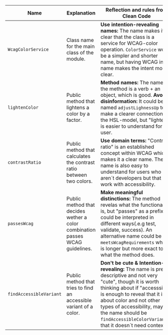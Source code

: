 | Name | Explanation     | Reflection and rules from Clean Code|
|---------------|-------------| ---------|
|`WcagColorService`| Class name for the main class of the module. |**Use intention-revealing names:** The name makes it clear that the class is a service for WCAG-color operation. `ColorService` would be a simpler and shorter name, but having WCAG in the name makes the intent more clear. |
|`lightenColor`| Public method that lightens a color by a factor. |**Method names:** The name of the method is a verb + an object, which is good. **Avoid disinformation:** It could be named `adjustLighnessUp` to make a clearer connection to the HSL-model, but "lighten" is easier to understand for a user.  |
|`contrastRatio`| Public method that calculates the contrast ratio between two colors. | **Use domain terms:** "Contrast ratio" is an established concept within WCAG which makes it a clear name. The name is also easy to understand for users who aren´t developers but that work with accessibility. |
|`passesWcag`| Public method that decides wether a color combination passes WCAG guidelines. |**Make meaningful distinctions:** The method revelas what the functionality is, but "passes" as a prefix could be interpreted in different ways(.e.g test, validate, success). An alternative name could be `meetsWcagRequirements` which is longer but more exact to what the method does. |
|`findAccessibleVariant`| Public method that tries to find an accessible variant of a color. | **Don't be cute & Intention-revealing:** The name is pretty descriptive and not very "cute", though it is worth thinking about if "accesssible" is enough to reveal that it is about color and not other types of accessibility, maybe the name should be `findAccessibleColorVariant`so that it doesn´t need context. |